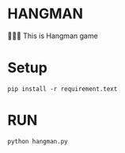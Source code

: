 # HANGMAN
🎰🎰🎰  This is Hangman game 

# Setup
```
pip install -r requirement.text
```

# RUN
```
python hangman.py
```